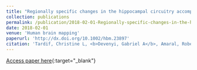 ```yaml
---
title: "Regionally specific changes in the hippocampal circuitry accompany progression of cerebrospinal fluid biomarkers in preclinical Alzheimer&apos;s disease"
collection: publications
permalink: /publication/2018-02-01-Regionally-specific-changes-in-the-hippocampal-circuitry-accompany-progression-of-cerebrospinal-fluid-biomarkers-in-preclinical-Alzheimers-disease
date: 2018-02-01
venue: 'Human brain mapping'
paperurl: 'http://dx.doi.org/10.1002/hbm.23897'
citation: 'Tardif, Christine L, <b>Devenyi, Gabriel A</b>, Amaral, Robert S C, Pelleieux, Sandra, Poirier, Judes, Rosa-Neto, Pedro, Breitner, John, Chakravarty, M Mallar, {PREVENT-AD Research Group}, &quot;Regionally specific changes in the hippocampal circuitry accompany progression of cerebrospinal fluid biomarkers in preclinical Alzheimer&amp;apos;s disease.&quot; Human brain mapping, 2018.'
---
```

[Access paper here](http://dx.doi.org/10.1002/hbm.23897){:target="_blank"}
